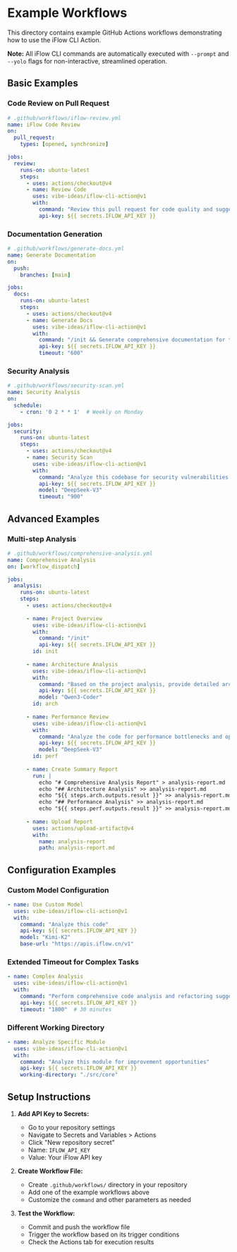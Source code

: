 # Example Workflows

This directory contains example GitHub Actions workflows demonstrating how to use the iFlow CLI Action.

**Note:** All iFlow CLI commands are automatically executed with `--prompt` and `--yolo` flags for non-interactive, streamlined operation.

## Basic Examples

### Code Review on Pull Request
```yaml
# .github/workflows/iflow-review.yml
name: iFlow Code Review
on:
  pull_request:
    types: [opened, synchronize]

jobs:
  review:
    runs-on: ubuntu-latest
    steps:
      - uses: actions/checkout@v4
      - name: Review Code
        uses: vibe-ideas/iflow-cli-action@v1
        with:
          command: "Review this pull request for code quality and suggest improvements"
          api-key: ${{ secrets.IFLOW_API_KEY }}
```

### Documentation Generation
```yaml
# .github/workflows/generate-docs.yml
name: Generate Documentation
on:
  push:
    branches: [main]

jobs:
  docs:
    runs-on: ubuntu-latest
    steps:
      - uses: actions/checkout@v4
      - name: Generate Docs
        uses: vibe-ideas/iflow-cli-action@v1
        with:
          command: "/init && Generate comprehensive documentation for this project"
          api-key: ${{ secrets.IFLOW_API_KEY }}
          timeout: "600"
```

### Security Analysis
```yaml
# .github/workflows/security-scan.yml
name: Security Analysis
on:
  schedule:
    - cron: '0 2 * * 1'  # Weekly on Monday

jobs:
  security:
    runs-on: ubuntu-latest
    steps:
      - uses: actions/checkout@v4
      - name: Security Scan
        uses: vibe-ideas/iflow-cli-action@v1
        with:
          command: "Analyze this codebase for security vulnerabilities and provide recommendations"
          api-key: ${{ secrets.IFLOW_API_KEY }}
          model: "DeepSeek-V3"
          timeout: "900"
```

## Advanced Examples

### Multi-step Analysis
```yaml
# .github/workflows/comprehensive-analysis.yml
name: Comprehensive Analysis
on: [workflow_dispatch]

jobs:
  analysis:
    runs-on: ubuntu-latest
    steps:
      - uses: actions/checkout@v4
      
      - name: Project Overview
        uses: vibe-ideas/iflow-cli-action@v1
        with:
          command: "/init"
          api-key: ${{ secrets.IFLOW_API_KEY }}
        id: init
      
      - name: Architecture Analysis
        uses: vibe-ideas/iflow-cli-action@v1
        with:
          command: "Based on the project analysis, provide detailed architecture recommendations"
          api-key: ${{ secrets.IFLOW_API_KEY }}
          model: "Qwen3-Coder"
        id: arch
      
      - name: Performance Review
        uses: vibe-ideas/iflow-cli-action@v1
        with:
          command: "Analyze the code for performance bottlenecks and optimization opportunities"
          api-key: ${{ secrets.IFLOW_API_KEY }}
          model: "DeepSeek-V3"
        id: perf
      
      - name: Create Summary Report
        run: |
          echo "# Comprehensive Analysis Report" > analysis-report.md
          echo "## Architecture Analysis" >> analysis-report.md
          echo "${{ steps.arch.outputs.result }}" >> analysis-report.md
          echo "## Performance Analysis" >> analysis-report.md
          echo "${{ steps.perf.outputs.result }}" >> analysis-report.md
      
      - name: Upload Report
        uses: actions/upload-artifact@v4
        with:
          name: analysis-report
          path: analysis-report.md
```

## Configuration Examples

### Custom Model Configuration
```yaml
- name: Use Custom Model
  uses: vibe-ideas/iflow-cli-action@v1
  with:
    command: "Analyze this code"
    api-key: ${{ secrets.IFLOW_API_KEY }}
    model: "Kimi-K2"
    base-url: "https://apis.iflow.cn/v1"
```

### Extended Timeout for Complex Tasks
```yaml
- name: Complex Analysis
  uses: vibe-ideas/iflow-cli-action@v1
  with:
    command: "Perform comprehensive code analysis and refactoring suggestions"
    api-key: ${{ secrets.IFLOW_API_KEY }}
    timeout: "1800"  # 30 minutes
```

### Different Working Directory
```yaml
- name: Analyze Specific Module
  uses: vibe-ideas/iflow-cli-action@v1
  with:
    command: "Analyze this module for improvement opportunities"
    api-key: ${{ secrets.IFLOW_API_KEY }}
    working-directory: "./src/core"
```

## Setup Instructions

1. **Add API Key to Secrets:**
   - Go to your repository settings
   - Navigate to Secrets and Variables > Actions
   - Click "New repository secret"
   - Name: `IFLOW_API_KEY`
   - Value: Your iFlow API key

2. **Create Workflow File:**
   - Create `.github/workflows/` directory in your repository
   - Add one of the example workflows above
   - Customize the `command` and other parameters as needed

3. **Test the Workflow:**
   - Commit and push the workflow file
   - Trigger the workflow based on its trigger conditions
   - Check the Actions tab for execution results
